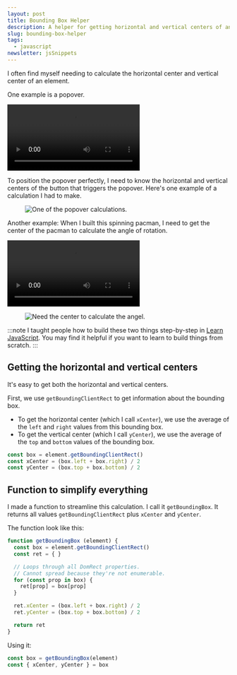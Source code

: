 ```yaml
---
layout: post
title: Bounding Box Helper
description: A helper for getting horizontal and vertical centers of an element
slug: bounding-box-helper
tags:
  - javascript
newsletter: jsSnippets
---
```


I often find myself needing to calculate the horizontal center and vertical center of an element.

One example is a popover.

<video autoplay loop>
  <source src="/images/2020/bounding-box-helper/popover.mp4" type="video/mp4">
  Your browser doesn't support embedded videos. Watch the video <a href="/images/2020/bounding-box-helper/popover.mp4"> here </a> instead.
</video>

To position the popover perfectly, I need to know the horizontal and vertical centers of the button that triggers the popover. Here's one example of a calculation I had to make.

<figure role="figure">
  <img src="/images/2020/bounding-box-helper/popover-calc.jpg" alt="One of the popover calculations.">
</figure>

<!-- more -->

Another example: When I built this spinning pacman, I need to get the center of the pacman to calculate the angle of rotation.

<video autoplay loop>
  <source src="/images/2020/bounding-box-helper/spinning-pacman.mp4" type="video/mp4">
  Your browser doesn't support embedded videos. Watch the video <a href="/images/2020/bounding-box-helper/spinning-pacman.mp4"> here </a> instead.
</video>

<figure role="figure">
  <img src="/images/2020/bounding-box-helper/spinning-pacman-calc.png" alt="Need the center to calculate the angel.">
</figure>

:::note
I taught people how to build these two things step-by-step in [Learn JavaScript][1]. You may find it helpful if you want to learn to build things from scratch.
:::

## Getting the horizontal and vertical centers

It's easy to get both the horizontal and vertical centers.

First, we use `getBoundingClientRect` to get information about the bounding box.

- To get the horizontal center (which I call `xCenter`), we use the average of the `left` and `right` values from this bounding box.
- To get the vertical center (which I call `yCenter`), we use the average of the `top` and `bottom` values of the bounding box.

```js
const box = element.getBoundingClientRect()
const xCenter = (box.left + box.right) / 2
const yCenter = (box.top + box.bottom) / 2
```

## Function to simplify everything

I made a function to streamline this calculation. I call it `getBoundingBox`. It returns all values `getBoundingClientRect` plus `xCenter` and `yCenter`.

The function look like this:

```js
function getBoundingBox (element) {
  const box = element.getBoundingClientRect()
  const ret = { }

  // Loops through all DomRect properties.
  // Cannot spread because they're not enumerable.
  for (const prop in box) {
    ret[prop] = box[prop]
  }

  ret.xCenter = (box.left + box.right) / 2
  ret.yCenter = (box.top + box.bottom) / 2

  return ret
}
```

Using it:

```js
const box = getBoundingBox(element)
const { xCenter, yCenter } = box
```

[1]:	https://learnjavascript.today